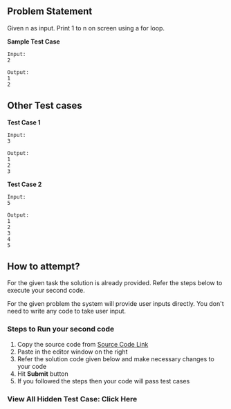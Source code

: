 ## Problem Statement
Given n as input. Print 1 to n on screen using a for loop.

**Sample Test Case**
```
Input:
2

Output:
1
2
```
## Other Test cases
**Test Case 1**
```
Input:
3

Output:
1
2
3
```
**Test Case 2**
```
Input:
5

Output:
1
2
3
4
5
```

## How to attempt?
For the given task the solution is already provided. Refer the steps below to execute your second code.

For the given problem the system will provide user inputs directly. You don't need to write any code to take user input.

### Steps to Run your second code
1. Copy the source code from [Source Code Link](https://raw.githubusercontent.com/Aartiarora22/Lab_assignments/main/P1/T3/Main.java)
2. Paste in the editor window on the right
3. Refer the solution code given below and make necessary changes to your code
4. Hit **Submit** button
5. If you followed the steps then your code will pass test cases

### View All Hidden Test Case: Click Here
